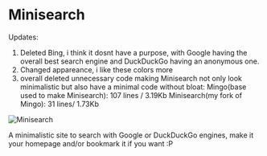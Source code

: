 # Minisearch

Updates:

  1. Deleted Bing, i think it dosnt have a purpose, with Google
  having the overall best search engine and DuckDuckGo having an anonymous one.
  2. Changed appareance, i like these colors more      
  3. overall deleted unnecessary code making Minisearch not only look       
  minimalistic but also have a minimal code without bloat:                                 Mingo(base used to make Minisearch):      107 lines / 3.19Kb                             Minisearch(my fork of Mingo):             31 lines/ 1.73Kb
            
![Minisearch](https://panfu28.neocities.org/Mini.png)

A minimalistic site to search with Google or DuckDuckGo engines, make it your homepage and/or bookmark it if you want :P
